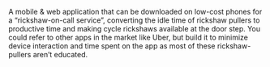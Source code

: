A mobile & web application that can be downloaded on low-cost phones for a “rickshaw-on-call service”, 
converting the idle time of rickshaw pullers
to productive time and making cycle rickshaws available at the door step. 
You could refer to other apps in the market like Uber, but build it to minimize 
device interaction and time spent on the app as most of these rickshaw-pullers aren’t educated.

